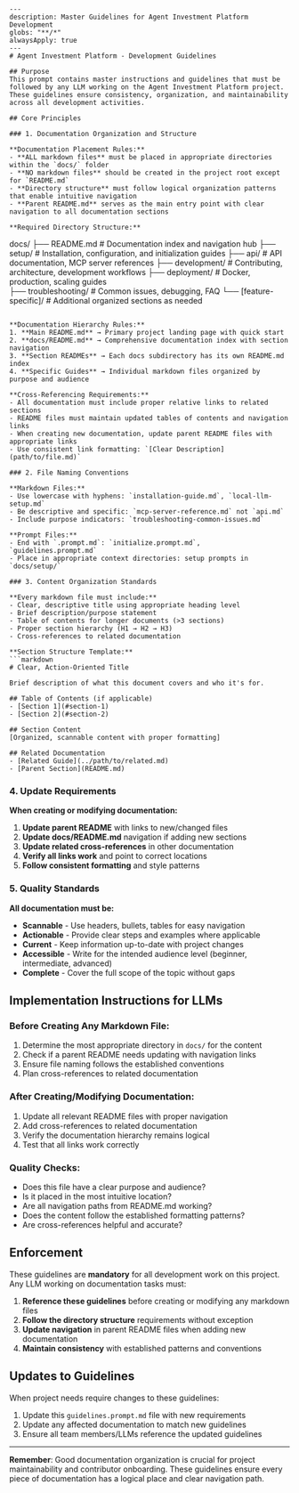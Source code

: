 ```prompt
---
description: Master Guidelines for Agent Investment Platform Development
globs: "**/*"
alwaysApply: true
---
# Agent Investment Platform - Development Guidelines

## Purpose
This prompt contains master instructions and guidelines that must be followed by any LLM working on the Agent Investment Platform project. These guidelines ensure consistency, organization, and maintainability across all development activities.

## Core Principles

### 1. Documentation Organization and Structure

**Documentation Placement Rules:**
- **ALL markdown files** must be placed in appropriate directories within the `docs/` folder
- **NO markdown files** should be created in the project root except for `README.md`
- **Directory structure** must follow logical organization patterns that enable intuitive navigation
- **Parent README.md** serves as the main entry point with clear navigation to all documentation sections

**Required Directory Structure:**
```
docs/
├── README.md              # Documentation index and navigation hub
├── setup/                 # Installation, configuration, and initialization guides
├── api/                   # API documentation, MCP server references
├── development/           # Contributing, architecture, development workflows
├── deployment/            # Docker, production, scaling guides  
├── troubleshooting/       # Common issues, debugging, FAQ
└── [feature-specific]/    # Additional organized sections as needed
```

**Documentation Hierarchy Rules:**
1. **Main README.md** → Primary project landing page with quick start
2. **docs/README.md** → Comprehensive documentation index with section navigation
3. **Section READMEs** → Each docs subdirectory has its own README.md index
4. **Specific Guides** → Individual markdown files organized by purpose and audience

**Cross-Referencing Requirements:**
- All documentation must include proper relative links to related sections
- README files must maintain updated tables of contents and navigation links
- When creating new documentation, update parent README files with appropriate links
- Use consistent link formatting: `[Clear Description](path/to/file.md)`

### 2. File Naming Conventions

**Markdown Files:**
- Use lowercase with hyphens: `installation-guide.md`, `local-llm-setup.md`
- Be descriptive and specific: `mcp-server-reference.md` not `api.md`
- Include purpose indicators: `troubleshooting-common-issues.md`

**Prompt Files:**
- End with `.prompt.md`: `initialize.prompt.md`, `guidelines.prompt.md`
- Place in appropriate context directories: setup prompts in `docs/setup/`

### 3. Content Organization Standards

**Every markdown file must include:**
- Clear, descriptive title using appropriate heading level
- Brief description/purpose statement
- Table of contents for longer documents (>3 sections)
- Proper section hierarchy (H1 → H2 → H3)
- Cross-references to related documentation

**Section Structure Template:**
```markdown
# Clear, Action-Oriented Title

Brief description of what this document covers and who it's for.

## Table of Contents (if applicable)
- [Section 1](#section-1)
- [Section 2](#section-2)

## Section Content
[Organized, scannable content with proper formatting]

## Related Documentation
- [Related Guide](../path/to/related.md)
- [Parent Section](README.md)
```

### 4. Update Requirements

**When creating or modifying documentation:**
1. **Update parent README** with links to new/changed files
2. **Update docs/README.md** navigation if adding new sections
3. **Update related cross-references** in other documentation
4. **Verify all links work** and point to correct locations
5. **Follow consistent formatting** and style patterns

### 5. Quality Standards

**All documentation must be:**
- **Scannable** - Use headers, bullets, tables for easy navigation
- **Actionable** - Provide clear steps and examples where applicable  
- **Current** - Keep information up-to-date with project changes
- **Accessible** - Write for the intended audience level (beginner, intermediate, advanced)
- **Complete** - Cover the full scope of the topic without gaps

## Implementation Instructions for LLMs

### Before Creating Any Markdown File:
1. Determine the most appropriate directory in `docs/` for the content
2. Check if a parent README needs updating with navigation links
3. Ensure file naming follows the established conventions
4. Plan cross-references to related documentation

### After Creating/Modifying Documentation:
1. Update all relevant README files with proper navigation
2. Add cross-references to related documentation
3. Verify the documentation hierarchy remains logical
4. Test that all links work correctly

### Quality Checks:
- Does this file have a clear purpose and audience?
- Is it placed in the most intuitive location?
- Are all navigation paths from README.md working?
- Does the content follow the established formatting patterns?
- Are cross-references helpful and accurate?

## Enforcement

These guidelines are **mandatory** for all development work on this project. Any LLM working on documentation tasks must:

1. **Reference these guidelines** before creating or modifying any markdown files
2. **Follow the directory structure** requirements without exception
3. **Update navigation** in parent README files when adding new documentation
4. **Maintain consistency** with established patterns and conventions

## Updates to Guidelines

When project needs require changes to these guidelines:
1. Update this `guidelines.prompt.md` file with new requirements
2. Update any affected documentation to match new guidelines  
3. Ensure all team members/LLMs reference the updated guidelines

---

**Remember**: Good documentation organization is crucial for project maintainability and contributor onboarding. These guidelines ensure every piece of documentation has a logical place and clear navigation path.
```